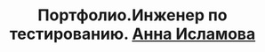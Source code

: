 <h1 align="center">Портфолио.Инженер по тестированию. <a href="https://daniilshat.ru/" target="_blank">Анна Исламова</a> 
